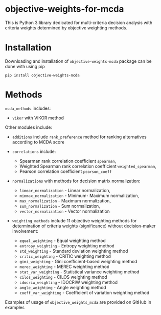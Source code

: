 # objective-weights-for-mcda

This is Python 3 library dedicated for multi-criteria decision analysis with criteria weights determined by objective weighting methods.

# Installation
Downloading and installation of `objective-weights-mcda` package can be done with using pip

```
pip install objective-weights-mcda
```

# Methods
`mcda_methods` includes:
- `vikor` with VIKOR method

Other modules include:
- `additions` include `rank_preference` method for ranking alternatives according to MCDA score

- `correlations` include: 
	- Spearman rank correlation coefficient `spearman`, 
	- Weighted Spearman rank correlation coefficient `weighted_spearman`,
	- Pearson correlation coefficient `pearson_coeff`
	
- `normalizations` with methods for decision matrix normalization:
	- `linear_normalization` - Linear normalization,
	- `minmax_normalization` - Minimum- Maximum normalization,
	- `max_normalization` - Maximum normalization,
	- `sum_normalization` - Sum normalization,
	- `vector_normalization` - Vector normalization
	
- `weighting_methods` include 11 objective weighting methods for determination of criteria weights (significance) without decision-maker involvement:
	- `equal_weighting` - Equal weighting method
	- `entropy_weighting` - Entropy weighting method
	- `std_weighting` - Standard deviation weighting method
	- `critic_weighting` - CRITIC weighting method
	- `gini_weighting` - Gini coefficient-based weighting method
	- `merec_weighting` - MEREC weighting method
	- `stat_var_weighting` - Statistical variance weighting method
	- `cilos_weighting` - CILOS weighting method
	- `idocriw_weighting` - IDOCRIW weighting method
	- `angle_weighting` - Angle weighting method
	- `coeff_var_weighting` - Coefficient of variation weighting method
	
Examples of usage of `objective_weights_mcda` are provided on GitHub in examples
